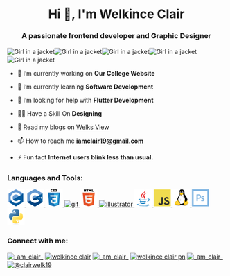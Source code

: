 <h1 align="center" >Hi 👋, I'm Welkince Clair</h1>
<h3 align="center">A passionate frontend developer and Graphic Designer</h3>

<img src="https://media.tenor.com/uZv4t9KXvCMAAAAC/rainbow-cat-rainbow.gif" align="center" class="center" alt="Girl in a jacket" width="150" height="100"><img src="https://media.tenor.com/uZv4t9KXvCMAAAAC/rainbow-cat-rainbow.gif" align="center" class="center" alt="Girl in a jacket" width="150" height="100"><img src="https://media.tenor.com/uZv4t9KXvCMAAAAC/rainbow-cat-rainbow.gif" align="center" class="center" alt="Girl in a jacket" width="150" height="100"><img src="https://media.tenor.com/uZv4t9KXvCMAAAAC/rainbow-cat-rainbow.gif" align="center" class="center" alt="Girl in a jacket" width="150" height="100"><img src="https://media.tenor.com/uZv4t9KXvCMAAAAC/rainbow-cat-rainbow.gif" align="center" class="center" alt="Girl in a jacket" width="150" height="100">

- 🔭 I’m currently working on **Our College Website**

- 🌱 I’m currently learning **Software Development**

- 🤝 I’m looking for help with **Flutter Development**

- 🤹🏽 Have a Skill On **Designing**

- 📝 Read my blogs on [Welks View](https://medium.com/@clairwelk19)

- 📫 How to reach me **iamclair19@gmail.com**

- ⚡ Fun fact **Internet users blink less than usual.**


<h3 align="left">Languages and Tools:</h3>
<p align="left"> <a href="https://www.cprogramming.com/" target="_blank" rel="noreferrer"> <img src="https://raw.githubusercontent.com/devicons/devicon/master/icons/c/c-original.svg" alt="c" width="40" height="40"/> </a> <a href="https://www.w3schools.com/cpp/" target="_blank" rel="noreferrer"> <img src="https://raw.githubusercontent.com/devicons/devicon/master/icons/cplusplus/cplusplus-original.svg" alt="cplusplus" width="40" height="40"/> </a> <a href="https://www.w3schools.com/css/" target="_blank" rel="noreferrer"> <img src="https://raw.githubusercontent.com/devicons/devicon/master/icons/css3/css3-original-wordmark.svg" alt="css3" width="40" height="40"/> </a> <a href="https://git-scm.com/" target="_blank" rel="noreferrer"> <img src="https://www.vectorlogo.zone/logos/git-scm/git-scm-icon.svg" alt="git" width="40" height="40"/> </a> <a href="https://www.w3.org/html/" target="_blank" rel="noreferrer"> <img src="https://raw.githubusercontent.com/devicons/devicon/master/icons/html5/html5-original-wordmark.svg" alt="html5" width="40" height="40"/> </a> <a href="https://www.adobe.com/in/products/illustrator.html" target="_blank" rel="noreferrer"> <img src="https://www.vectorlogo.zone/logos/adobe_illustrator/adobe_illustrator-icon.svg" alt="illustrator" width="40" height="40"/> </a> <a href="https://www.java.com" target="_blank" rel="noreferrer"> <img src="https://raw.githubusercontent.com/devicons/devicon/master/icons/java/java-original.svg" alt="java" width="40" height="40"/> </a> <a href="https://developer.mozilla.org/en-US/docs/Web/JavaScript" target="_blank" rel="noreferrer"> <img src="https://raw.githubusercontent.com/devicons/devicon/master/icons/javascript/javascript-original.svg" alt="javascript" width="40" height="40"/> </a> <a href="https://www.linux.org/" target="_blank" rel="noreferrer"> <img src="https://raw.githubusercontent.com/devicons/devicon/master/icons/linux/linux-original.svg" alt="linux" width="40" height="40"/> </a> <a href="https://www.photoshop.com/en" target="_blank" rel="noreferrer"> <img src="https://raw.githubusercontent.com/devicons/devicon/master/icons/photoshop/photoshop-line.svg" alt="photoshop" width="40" height="40"/> </a> <a href="https://www.python.org" target="_blank" rel="noreferrer"> <img src="https://raw.githubusercontent.com/devicons/devicon/master/icons/python/python-original.svg" alt="python" width="40" height="40"/> </a> </p>
 
<h3 align="left">Connect with me:</h3>
<p align="left">
<a href="https://twitter.com/_am_clair_" target="blank"><img align="center" src="https://raw.githubusercontent.com/rahuldkjain/github-profile-readme-generator/master/src/images/icons/Social/twitter.svg" alt="_am_clair_" height="30" width="40" /></a>
<a href="https://www.facebook.com/people/Welkince-Clair/100004889509223/" target="blank"><img align="center" src="https://raw.githubusercontent.com/rahuldkjain/github-profile-readme-generator/master/src/images/icons/Social/facebook.svg" alt="welkince clair" height="30" width="40" /></a>
<a href="https://instagram.com/_am_clair_" target="blank"><img align="center" src="https://raw.githubusercontent.com/rahuldkjain/github-profile-readme-generator/master/src/images/icons/Social/instagram.svg" alt="_am_clair_" height="30" width="40" /></a>
<a href="https://linkedin.com/in/welkince clair pn" target="blank"><img align="center" src="https://raw.githubusercontent.com/rahuldkjain/github-profile-readme-generator/master/src/images/icons/Social/linked-in-alt.svg" alt="welkince clair pn" height="30" width="40" /></a>
<a href="https://discord.com/users/am_clair#4741" target="blank"><img align="center" src="https://pnggrid.com/wp-content/uploads/2021/05/Discord-Logo-Circle-1024x1024.png" alt="_am_clair_" height="40" width="40" /></a>
<a href="https://medium.com/@clairwelk19" target="blank"><img align="center" src="https://play-lh.googleusercontent.com/hB9t3Z-mi284_49HA3nAuhO-W5Cyhje7r2P9McdgORoVCd-0SV54c12NMQWLHnqALw" alt="@clairwelk19" height="40" width="40" /></a>
</p>
